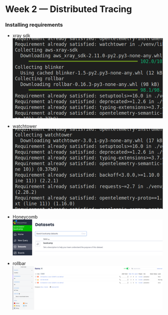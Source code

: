 # Week 2 — Distributed Tracing

### Installing requirements

- xray sdk
  ![This](/screenshots/xray.png)

- watchtower
  ![This](/screenshots/watchtower.png)

- Honeycomb
  ![This](/screenshots/honeycomb.png)

- rollbar
  ![This](/screenshots/rollbar.png)
